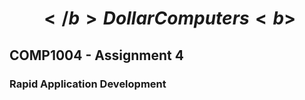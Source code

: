 # <b>$$</b> Dollar Computers <b>$$</b>
## COMP1004 - Assignment 4
### Rapid Application Development
